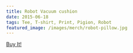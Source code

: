 ```yaml
---
title: Robot Vacuum cushion
date: 2015-06-18
tags: Tee, T-shirt, Print, Pigion, Robot
featured_image: /images/merch/robot-pillow.jpg
---
```

<a target="_blank" class="s6-link" href="http://society6.com/product/robot-vacuum_pillow#25=193&18=126">Buy It!</a>